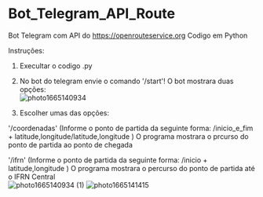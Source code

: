 # Bot_Telegram_API_Route
Bot Telegram com API do https://openrouteservice.org
Codigo em Python

Instruções:
1. Execultar o codigo .py
2. No bot do telegram envie o comando '/start'!
  O bot mostrara duas opções:<br>
![photo1665140934](https://user-images.githubusercontent.com/87435590/194543601-1d0bc53c-bfce-43f3-aba4-6a803e49f348.jpeg)

  
3. Escolher umas das opções:
  
  '/coordenadas' (Informe o ponto de partida da seguinte forma: /inicio_e_fim + latitude,longitude/latitude,longitude )
  O programa mostrara o prcurso do ponto de partida ao ponto de chegada
   
  '/ifrn' (Informe o ponto de partida da seguinte forma: /inicio + latitude,longitude )
  O programa mostrara o percurso do ponto de partida até o IFRN Central<br>
![photo1665140934 (1)](https://user-images.githubusercontent.com/87435590/194543651-e34d4168-3246-465f-8aa2-ac5db32e7c8b.jpeg)
![photo1665141415](https://user-images.githubusercontent.com/87435590/194543683-a8fad615-359b-49ff-82d7-58c63209f2b6.jpeg)
